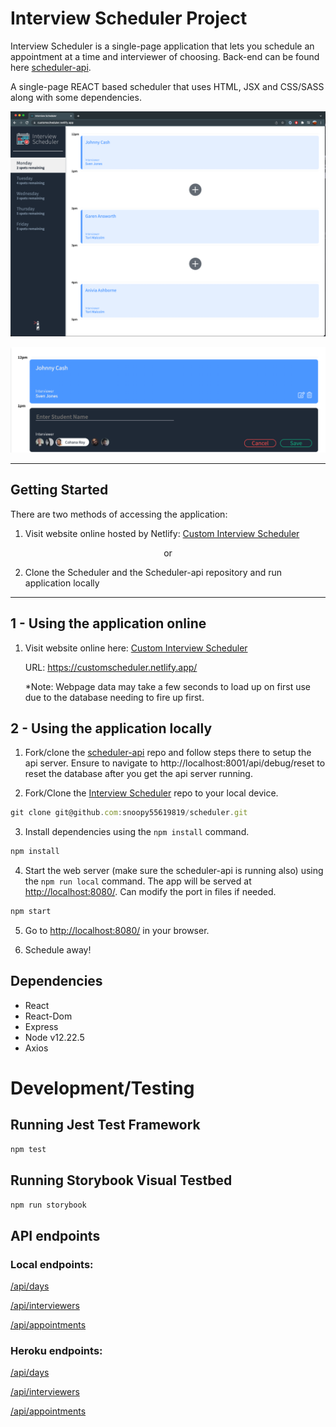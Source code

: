 # Interview Scheduler Project

Interview Scheduler is a single-page application that lets you schedule an appointment at a time and interviewer of choosing. Back-end can be found here [scheduler-api](https://github.com/snoopy55619819/scheduler-api).

A single-page REACT based scheduler that uses HTML, JSX and CSS/SASS along with some dependencies.


!["Homepage of Interview Scheduler!"](https://github.com/snoopy55619819/scheduler/blob/master/public/images/homepage.png?raw=true)

!["Add/Edit sections"](https://github.com/snoopy55619819/scheduler/blob/master/public/images/show-create.png?raw=true)

___
## Getting Started
There are two methods of accessing the application:

1. Visit website online hosted by Netlify: [Custom Interview Scheduler](https://customscheduler.netlify.app/)

<p align="center">
  or
</p>

2. Clone the Scheduler and the Scheduler-api repository and run application locally

___
## 1 - Using the application online

1. Visit website online here: [Custom Interview Scheduler](https://customscheduler.netlify.app/)

    URL: https://customscheduler.netlify.app/

    *Note: Webpage data may take a few seconds to load up on first use due to the database needing to fire up first. 


## 2 - Using the application locally

1. Fork/clone the [scheduler-api](https://github.com/snoopy55619819/scheduler-api) repo and follow steps there to setup the api server. Ensure to navigate to http://localhost:8001/api/debug/reset to reset the database after you get the api server running.

2. Fork/Clone the [Interview Scheduler](https://github.com/snoopy55619819/scheduler) repo to your local device.
```js
git clone git@github.com:snoopy55619819/scheduler.git
```

3. Install dependencies using the `npm install` command.
```js
npm install
```
4. Start the web server (make sure the scheduler-api is running also) using the `npm run local` command. The app will be served at <http://localhost:8080/>. Can modify the port in files if needed.
```js
npm start
```

5. Go to <http://localhost:8080/> in your browser.

6. Schedule away!

## Dependencies

- React
- React-Dom
- Express
- Node v12.22.5
- Axios

# Development/Testing
## Running Jest Test Framework

```sh
npm test
```

## Running Storybook Visual Testbed

```sh
npm run storybook
```

## API endpoints

### Local endpoints:
[/api/days](http://localhost:8081/api/days)

[/api/interviewers](http://localhost:8081/api/interviewers)

[/api/appointments](http://localhost:8081/api/appointments)

### Heroku endpoints:
[/api/days](https://interview-scheduler-nikhil.herokuapp.com/api/days)

[/api/interviewers](https://interview-scheduler-nikhil.herokuapp.com/api/interviewers)

[/api/appointments](https://interview-scheduler-nikhil.herokuapp.com/api/appointments)